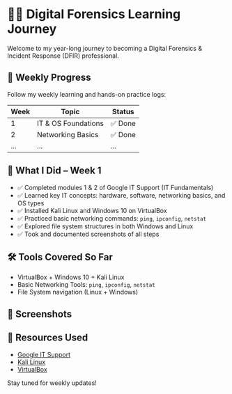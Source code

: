 # 🕵️‍♂️ Digital Forensics Learning Journey

Welcome to my year-long journey to becoming a Digital Forensics & Incident Response (DFIR) professional.

## 📅 Weekly Progress
Follow my weekly learning and hands-on practice logs:

| Week | Topic | Status |
|------|---------------------------|--------|
| 1 | IT & OS Foundations | ✅ Done |
| 2 | Networking Basics | ✅ Done |
| ... | ... | ... |

## 📅 What I Did – Week 1

- ✅ Completed modules 1 & 2 of Google IT Support (IT Fundamentals)
- ✅ Learned key IT concepts: hardware, software, networking basics, and OS types
- ✅ Installed Kali Linux and Windows 10 on VirtualBox
- ✅ Practiced basic networking commands: `ping`, `ipconfig`, `netstat`
- ✅ Explored file system structures in both Windows and Linux
- ✅ Took and documented screenshots of all steps

## 🛠️ Tools Covered So Far
- VirtualBox + Windows 10 + Kali Linux
- Basic Networking Tools: `ping`, `ipconfig`, `netstat`
- File System navigation (Linux + Windows)
  
## 📸 Screenshots

## 🔗 Resources Used
- [Google IT Support](https://coursera.org/professional-certificates/google-it-support)
- [Kali Linux](https://www.kali.org/)
- [VirtualBox](https://www.virtualbox.org)

Stay tuned for weekly updates!
